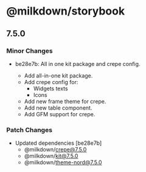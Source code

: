 # @milkdown/storybook

## 7.5.0

### Minor Changes

- be28e7b: All in one kit package and crepe config.

  - Add all-in-one kit package.
  - Add crepe config for:
    - Widgets texts
    - Icons
  - Add new frame theme for crepe.
  - Add new table component.
  - Add GFM support for crepe.

### Patch Changes

- Updated dependencies [be28e7b]
  - @milkdown/crepe@7.5.0
  - @milkdown/kit@7.5.0
  - @milkdown/theme-nord@7.5.0
